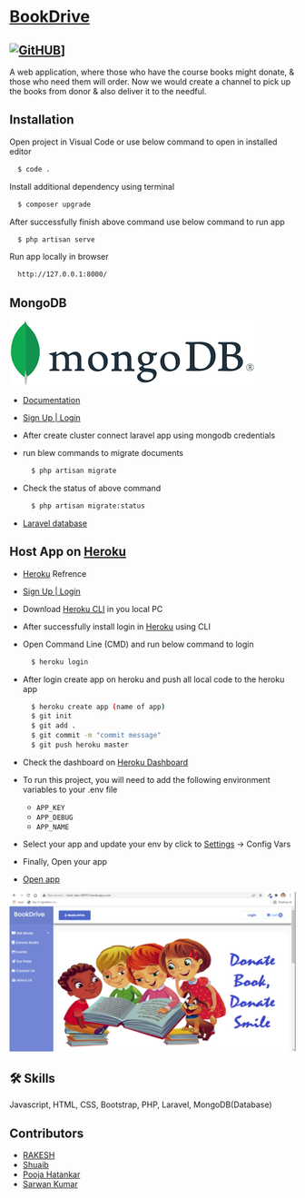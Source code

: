 # [BookDrive](http://stark-lake-68051.herokuapp.com/)

## [![GitHUB](https://github.com/twbs/icons/workflows/Tests/badge.svg)](https://github.com/RkayBhaker/BookDrive)]

A web application, where those who have the course books might donate, & those who need them will order. Now we would create a channel to pick up the books from donor & also deliver it to the needful.

## Installation

Open project in Visual Code or use below command to open in installed editor

```bash
  $ code .
```

Install additional dependency using terminal

```bash
  $ composer upgrade
```

After successfully finish above command use below command to run app

```bash
  $ php artisan serve
```

Run app locally in browser

```bash
  http://127.0.0.1:8000/
```

## MongoDB

[![MongoDB](mongodb.png)](https://account.mongodb.com/account/login?_ga=2.27186813.1330840700.1645023003-106929829.1643112359)

-   [Documentation](https://docs.mongodb.com/)
-   [Sign Up | Login](https://account.mongodb.com/account/login?_ga=2.27186813.1330840700.1645023003-106929829.1643112359)
-   After create cluster connect laravel app using mongodb credentials
-   run blew commands to migrate documents

    ```bash
      $ php artisan migrate
    ```

-   Check the status of above command

    ```bash
      $ php artisan migrate:status
    ```

-   [Laravel database](https://laravel.com/docs/7.x/database)

## Host App on [Heroku](https://dashboard.heroku.com/)

-   [Heroku](https://dashboard.heroku.com/) Refrence
-   [Sign Up | Login](https://id.heroku.com/login)
-   Download [Heroku CLI](https://devcenter.heroku.com/articles/heroku-cli#install-the-heroku-cli) in you local PC
-   After successfully install login in [Heroku](https://dashboard.heroku.com/) using CLI
-   Open Command Line (CMD) and run below command to login

    ```bash
      $ heroku login
    ```

-   After login create app on heroku and push all local code to the heroku app

    ```bash
      $ heroku create app (name of app)
      $ git init
      $ git add .
      $ git commit -m "commit message"
      $ git push heroku master
    ```

-   Check the dashboard on [Heroku Dashboard](https://dashboard.heroku.com/apps)
-   To run this project, you will need to add the following environment variables to your .env file

    -   `APP_KEY`
    -   `APP_DEBUG`
    -   `APP_NAME`

-   Select your app and update your env by click to [Settings](https://dashboard.heroku.com/apps/stark-lake-68051/settings) -> Config Vars
-   Finally, Open your app
-   [Open app](http://stark-lake-68051.herokuapp.com/)

[![app](HOME.PNG)](http://stark-lake-68051.herokuapp.com/)

## 🛠 Skills

Javascript, HTML, CSS, Bootstrap, PHP, Laravel, MongoDB(Database)

## Contributors

-   [RAKESH](https://github.com/RkayBhaker)
-   [Shuaib](https://github.com/shuaib71)
-   [Pooja Hatankar](https://github.com/poojahatankar15)
-   [Sarwan Kumar](https://github.com/shrawan632)

